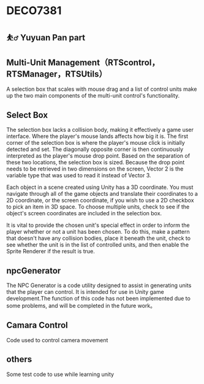 # DECO7381
## ⛹️‍♂️ Yuyuan Pan part
## Multi-Unit Management（RTScontrol，RTSManager，RTSUtils）
A selection box that scales with mouse drag and a list of control units make up the two main components of the multi-unit control's functionality.
## Select Box
The selection box lacks a collision body, making it effectively a game user interface. Where the player's mouse lands affects how big it is. The first corner of the selection box is where the player's mouse click is initially detected and set. The diagonally opposite corner is then continuously interpreted as the player's mouse drop point. Based on the separation of these two locations, the selection box is sized. Because the drop point needs to be retrieved in two dimensions on the screen, Vector 2 is the variable type that was used to read it instead of Vector 3.

Each object in a scene created using Unity has a 3D coordinate. You must navigate through all of the game objects and translate their coordinates to a 2D coordinate, or the screen coordinate, if you wish to use a 2D checkbox to pick an item in 3D space. To choose multiple units, check to see if the object's screen coordinates are included in the selection box.

It is vital to provide the chosen unit's special effect in order to inform the player whether or not a unit has been chosen. To do this, make a pattern that doesn't have any collision bodies, place it beneath the unit, check to see whether the unit is in the list of controlled units, and then enable the Sprite Renderer if the result is true.
## npcGenerator
The NPC Generator is a code utility designed to assist in generating units that the player can control. It is intended for use in Unity game development.The function of this code has not been implemented due to some problems, and will be completed in the future work。

## Camara Control
Code used to control camera movement
## others
Some test code to use while learning unity
